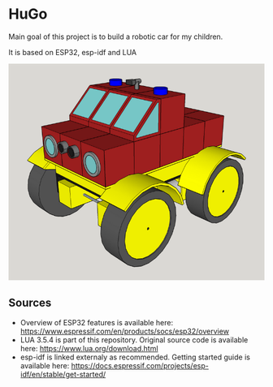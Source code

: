 # HuGo
Main goal of this project is to build a robotic car for my children.

It is based on ESP32, esp-idf and LUA

![alt text](https://github.com/jakub-vesely/HuGo/blob/master/hw/HuGo.png "Visualization")

## Sources
* Overview of ESP32 features is available here: https://www.espressif.com/en/products/socs/esp32/overview
* LUA 3.5.4 is part of this repository. Original source code is available here: https://www.lua.org/download.html
* esp-idf is linked externaly as recommended. Getting started guide is available here: https://docs.espressif.com/projects/esp-idf/en/stable/get-started/

